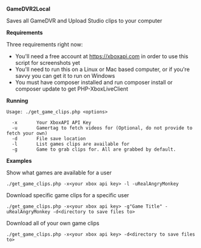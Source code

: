 **GameDVR2Local**

Saves all GameDVR and Upload Studio clips to your computer

**Requirements**

Three requirements right now:

  * You'll need a free account at https://xboxapi.com in order to use this script for screenshots yet
  * You'll need to run this on a Linux or Mac based computer, or if you're savvy you can get it to run on Windows
  * You must have composer installed and run composer install or composer update to get PHP-XboxLiveClient

**Running**

```
Usage: ./get_game_clips.php <options>

  -x       Your XboxAPI API Key
  -u       Gamertag to fetch videos for (Optional, do not provide to fetch your own)
  -d       File save location
  -l       List games clips are available for
  -g       Game to grab clips for. All are grabbed by default.
```

**Examples**

Show what games are available for a user

```
./get_game_clips.php -x<your xbox api key> -l -uRealAngryMonkey
```

Download specific game clips for a specific user

```
./get_game_clips.php -x<your xbox api key> -g"Game Title" -uRealAngryMonkey -d<directory to save files to>
```

Download all of your own game clips

```
./get_game_clips.php -x<your xbox api key> -d<directory to save files to>
```

